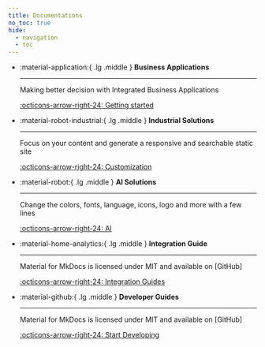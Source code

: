 ```yaml
---
title: Documentations
no_toc: true
hide:
  - navigation
  - toc
---
```

<script src="https://cdn.tailwindcss.com"></script>

<div class="grid cards" markdown>

-   :material-application:{ .lg .middle } __Business Applications__

    ---

    Making better decision with Integrated Business Applications

    [:octicons-arrow-right-24: Getting started](./01_application_guide/index.md)

-   :material-robot-industrial:{ .lg .middle } __Industrial Solutions__

    ---

    Focus on your content and generate a responsive and searchable static site

    [:octicons-arrow-right-24: Customization](#)

-   :material-robot:{ .lg .middle } __AI Solutions__

    ---

    Change the colors, fonts, language, icons, logo and more with a few lines

    [:octicons-arrow-right-24: AI](#)

-   :material-home-analytics:{ .lg .middle } __Integration Guide__

    ---

    Material for MkDocs is licensed under MIT and available on [GitHub]

    [:octicons-arrow-right-24: Integration Guides](#)

-   :material-github:{ .lg .middle } __Developer Guides__

    ---

    Material for MkDocs is licensed under MIT and available on [GitHub]

    [:octicons-arrow-right-24: Start Developing](#)

</div>
